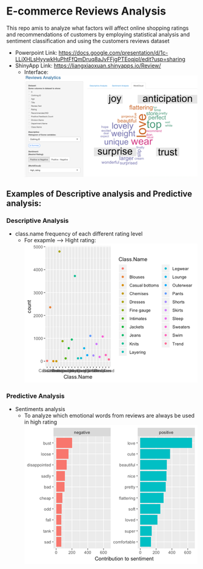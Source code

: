 # E-commerce Reviews Analysis

This repo amis to analyze what factors will affect online shopping ratings and recommendations of customers by employing statistical analysis and sentiment classification and using the customers reviews dataset

* Powerpoint Link: https://docs.google.com/presentation/d/1c-LLiXHLsHyywkHuPhtFfQmDruq8aJvFFjgPTEoqjpI/edit?usp=sharing
* ShinyApp Link: https://liangxiaoxuan.shinyapps.io/Review/
  * Interface:
  ![](https://github.com/liangxiaoxuan/E-commerce-reviews/blob/master/png/shinyapp.png)  
 

## Examples of Descriptive analysis and Predictive analysis:

### Descriptive Analysis
* class.name frequency of each different rating level
  * For exapmle --> Hight rating:
![](https://github.com/liangxiaoxuan/E-commerce-reviews/blob/master/png/high-class.png)  

### Predictive Analysis
* Sentiments analysis
  * To analyze which emotional words from reviews are always be used in high rating
  ![](https://github.com/liangxiaoxuan/E-commerce-reviews/blob/master/png/negitive:positive%20words.png)  
